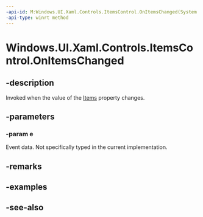 ```yaml
---
-api-id: M:Windows.UI.Xaml.Controls.ItemsControl.OnItemsChanged(System.Object)
-api-type: winrt method
---
```


<!-- Method syntax
virtual protected void OnItemsChanged(System.Object e)
-->

# Windows.UI.Xaml.Controls.ItemsControl.OnItemsChanged

## -description
Invoked when the value of the [Items](itemscontrol_items.md) property changes.



## -parameters
### -param e
Event data. Not specifically typed in the current implementation.

## -remarks

## -examples

## -see-also
